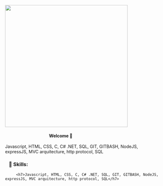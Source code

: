 <img style="width: 400px;" src="https://media0.giphy.com/media/Lny6Rw04nsOOc/giphy.gif?cid=ecf05e47k08b0l4wkypmw5qf08x6ed1iecsb7mseg7o1f7ms&rid=giphy.gif&ct=g" />
   <h4>⠀⠀⠀⠀⠀⠀⠀⠀⠀⠀⠀⠀⠀⠀Welcome 👋 </h4>
            <h7>Javascript, HTML, CSS, C, C# .NET, SQL, GIT, GITBASH, NodeJS, expressJS, MVC arquitecture, http protocol, SQL</h7>

   
   <h3>⠀🌟 Skills:</h3>

         <h7>Javascript, HTML, CSS, C, C# .NET, SQL, GIT, GITBASH, NodeJS, expressJS, MVC arquitecture, http protocol, SQL</h7>
         
